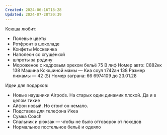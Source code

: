 ```yaml
---
Created: 2024-06-16T18:28
Updated: 2024-07-28T20:39
---
```

Ксюша любит:
- Полевые цветы
- Ротфронт в шоколаде
- Конфеты Москвичка
- Наполеон со сгущёнкой
- шпроты за родину 
- Мороженое с кедровым орехом
бельё 75 B лиф
Номер авто: С882кк 138
Машина Ксюшиной мамы — Киа соул т742ан 138
Размер пижамы — 42 (S)
Номер заграна: 66 6974109 до 23.01.28

Идеи для подарков:
- Новые наушники Airpods. На старых один динамик плохой. Да и в целом тихие
- Айфон новый. Но стоит он немало.
- Подставка для телефона Икеа
- Сумка Coach
- Спальник и рюкзак — чтобы не было отговорок от походов
- Нормальное постельное бельё и одеяло